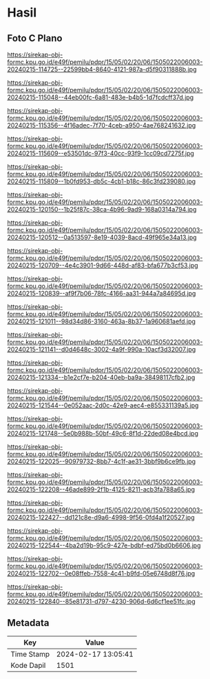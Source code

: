 # Hasil

## Foto C Plano

https://sirekap-obj-formc.kpu.go.id/e49f/pemilu/pdpr/15/05/02/20/06/1505022006003-20240215-114725--22599bb4-8640-4121-987a-d5f90311888b.jpg

https://sirekap-obj-formc.kpu.go.id/e49f/pemilu/pdpr/15/05/02/20/06/1505022006003-20240215-115048--44eb00fc-6a81-483e-b4b5-1d7fcdcff37d.jpg

https://sirekap-obj-formc.kpu.go.id/e49f/pemilu/pdpr/15/05/02/20/06/1505022006003-20240215-115356--4f16adec-7f70-4ceb-a950-4ae768241632.jpg

https://sirekap-obj-formc.kpu.go.id/e49f/pemilu/pdpr/15/05/02/20/06/1505022006003-20240215-115609--e53501dc-97f3-40cc-93f9-1cc09cd7275f.jpg

https://sirekap-obj-formc.kpu.go.id/e49f/pemilu/pdpr/15/05/02/20/06/1505022006003-20240215-115809--1b0fd953-db5c-4cb1-b18c-86c3fd239080.jpg

https://sirekap-obj-formc.kpu.go.id/e49f/pemilu/pdpr/15/05/02/20/06/1505022006003-20240215-120150--1b25f87c-38ca-4b96-9ad9-168a0314a794.jpg

https://sirekap-obj-formc.kpu.go.id/e49f/pemilu/pdpr/15/05/02/20/06/1505022006003-20240215-120512--0a513597-8e19-4039-8acd-49f965e34a13.jpg

https://sirekap-obj-formc.kpu.go.id/e49f/pemilu/pdpr/15/05/02/20/06/1505022006003-20240215-120709--4e4c3901-9d66-448d-af83-bfa677b3cf53.jpg

https://sirekap-obj-formc.kpu.go.id/e49f/pemilu/pdpr/15/05/02/20/06/1505022006003-20240215-120839--af9f7b06-78fc-4166-aa31-944a7a84695d.jpg

https://sirekap-obj-formc.kpu.go.id/e49f/pemilu/pdpr/15/05/02/20/06/1505022006003-20240215-121011--98d34d86-3160-463a-8b37-1a960681aefd.jpg

https://sirekap-obj-formc.kpu.go.id/e49f/pemilu/pdpr/15/05/02/20/06/1505022006003-20240215-121141--d0d4648c-3002-4a9f-990a-10acf3d32007.jpg

https://sirekap-obj-formc.kpu.go.id/e49f/pemilu/pdpr/15/05/02/20/06/1505022006003-20240215-121334--b1e2cf7e-b204-40eb-ba9a-38498117cfb2.jpg

https://sirekap-obj-formc.kpu.go.id/e49f/pemilu/pdpr/15/05/02/20/06/1505022006003-20240215-121544--0e052aac-2d0c-42e9-aec4-e855331139a5.jpg

https://sirekap-obj-formc.kpu.go.id/e49f/pemilu/pdpr/15/05/02/20/06/1505022006003-20240215-121748--5e0b988b-50bf-49c6-8f1d-22ded08e4bcd.jpg

https://sirekap-obj-formc.kpu.go.id/e49f/pemilu/pdpr/15/05/02/20/06/1505022006003-20240215-122025--90979732-8bb7-4c1f-ae31-3bbf9b6ce9fb.jpg

https://sirekap-obj-formc.kpu.go.id/e49f/pemilu/pdpr/15/05/02/20/06/1505022006003-20240215-122208--46ade899-2f1b-4125-8211-acb3fa788a65.jpg

https://sirekap-obj-formc.kpu.go.id/e49f/pemilu/pdpr/15/05/02/20/06/1505022006003-20240215-122427--dd121c8e-d9a6-4998-9f56-0fd4a1f20527.jpg

https://sirekap-obj-formc.kpu.go.id/e49f/pemilu/pdpr/15/05/02/20/06/1505022006003-20240215-122544--4ba2d19b-95c9-427e-bdbf-ed75bd0b6606.jpg

https://sirekap-obj-formc.kpu.go.id/e49f/pemilu/pdpr/15/05/02/20/06/1505022006003-20240215-122702--0e08ffeb-7558-4c41-b9fd-05e6748d8f76.jpg

https://sirekap-obj-formc.kpu.go.id/e49f/pemilu/pdpr/15/05/02/20/06/1505022006003-20240215-122840--85e81731-d797-4230-906d-6d6cf1ee51fc.jpg


## Metadata

| Key        | Value               |
| ---------- | ------------------- |
| Time Stamp | 2024-02-17 13:05:41 |
| Kode Dapil | 1501                |



